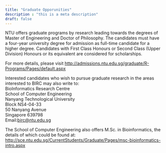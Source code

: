 ```yaml
---
title: "Graduate Opporunities"
description : "this is a meta description"
draft: false
---
```


NTU offers graduate programs by research leading towards the degrees of Master of Engineering and Doctor of Philosophy. The candidates must have a four-year university degree for admission as full-time candidate for a higher degree. Candidates with First Class Honours or Second Class (Upper Division) Honours or its equivalent are considered for scholarships.

For more details, please visit
http://admissions.ntu.edu.sg/graduate/R-Programs/Pages/default.aspx

Interested candidates who wish to pursue graduate research in the areas interested to BIRC may also write to:
<br/>
BioInformatics Research Centre<br/>
School of Computer Engineering<br/>
Nanyang Technological University<br/>
Block NS4-04-33<br/>
50 Nanyang Avenue<br/>
Singapore 639798<br/>
Email:birc@ntu.edu.sg<br/>

The School of Computer Engineering also offers M.Sc. in Bioinformatics, the details of which could be found at: http://sce.ntu.edu.sg/CurrentStudents/Graduate/Pages/msc-bioinformatics-intro.aspx